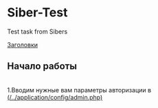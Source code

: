 # Siber-Test
Test task from Sibers

[Заголовки](#headers) 

<a name="headers"><h2>Начало работы</h2></a>  
1.Вводим нужные вам параметры авторизации в [(/../application/config/admin.php)](/../application/config/admin.php)

